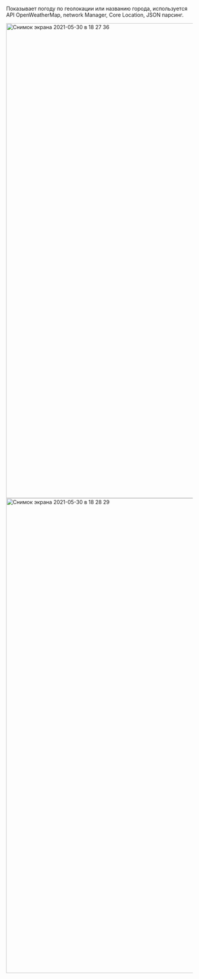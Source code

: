 Показывает погоду по геолокации или названию города, 
используется API OpenWeatherMap, network Manager, Core Location, JSON парсинг.

<img width="1280" alt="Снимок экрана 2021-05-30 в 18 27 36" src="https://user-images.githubusercontent.com/31091846/120117048-e918c500-c193-11eb-9e75-41876a0feb6b.png">
<img width="1280" alt="Снимок экрана 2021-05-30 в 18 28 29" src="https://user-images.githubusercontent.com/31091846/120117046-e4541100-c193-11eb-9873-17a45c51b1ee.png">

